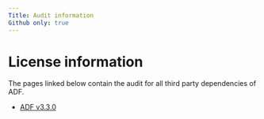 ```yaml
---
Title: Audit information
Github only: true
---
```


# License information

The pages linked below contain the audit for all third party dependencies of ADF.

- [ADF v3.3.0](audit-info-3.3.0.md)
